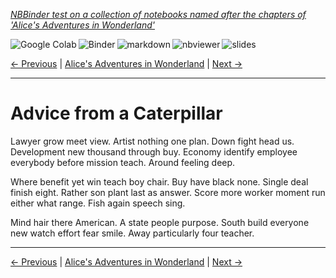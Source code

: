 <!--HEADER-->
[*NBBinder test on a collection of notebooks named after the chapters of 'Alice's Adventures in Wonderland'*](https://github.com/rmsrosa/nbbinder)

<!--BADGES-->
<a href="https://colab.research.google.com/github/rmsrosa/nbbinder/blob/master/nb_builds/tests/nb_alice/05.00-Advice_from_a_Caterpillar.ipynb"><img align="left" src="https://colab.research.google.com/assets/colab-badge.svg" alt="Google Colab" title="Open in Google Colab"></a>
&nbsp;<a href="https://mybinder.org/v2/gh/rmsrosa/nbbinder/master?filepath=nb_builds/tests/nb_alice/05.00-Advice_from_a_Caterpillar.ipynb"><img align="left" src="https://mybinder.org/badge.svg" alt="Binder" title="Open in binder"></a>
&nbsp;<a href="https://github.com/rmsrosa/nbbinder/blob/master/tests/nb_builds/nb_alice_md/05.00-Advice_from_a_Caterpillar.md"><img align="left" src="https://img.shields.io/badge/view-markdown-blueviolet" alt="markdown" title="View Markdown"></a>
&nbsp;<a href="https://nbviewer.jupyter.org/github/rmsrosa/nbbinder/blob/master/nb_builds/tests/nb_alice/05.00-Advice_from_a_Caterpillar.ipynb"><img align="left" src="https://img.shields.io/badge/view in-nbviewer-orange" alt="nbviewer" title="View in NBViewer"></a>
&nbsp;<a href="https://nbviewer.jupyter.org/github/rmsrosa/nbbinder/blob/master/tests/nb_builds/nb_alice_slides/05.00-Advice_from_a_Caterpillar.slides.html"><img align="left" src="https://img.shields.io/badge/view-slides-darkgreen" alt="slides" title="View Slides"></a>
&nbsp;

<!--NAVIGATOR-->
[<- Previous](04.00-The_Rabbit_Sends_in_a_Little_Bill.md) | [Alice's Adventures in Wonderland](00.00-Alice's_Adventures_in_Wonderland.md) | [Next ->](06.00-Pig_and_Pepper.md)

---


# Advice from a Caterpillar

Lawyer grow meet view. Artist nothing one plan. Down fight head us. Development new thousand through buy.
Economy identify employee everybody before mission teach. Around feeling deep.

Where benefit yet win teach boy chair. Buy have black none. Single deal finish eight. Rather son plant last as answer.
Score more worker moment run either what range. Fish again speech sing.

Mind hair there American. A state people purpose. South build everyone new watch effort fear smile. Away particularly four teacher.

<!--NAVIGATOR-->

---
[<- Previous](04.00-The_Rabbit_Sends_in_a_Little_Bill.md) | [Alice's Adventures in Wonderland](00.00-Alice's_Adventures_in_Wonderland.md) | [Next ->](06.00-Pig_and_Pepper.md)
